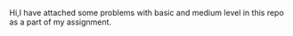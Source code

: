 Hi,I have attached some problems with basic and medium level in this repo as a part of my assignment.
